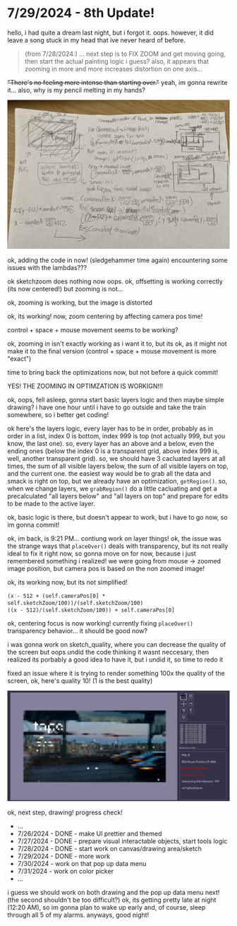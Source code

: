 # 7/29/2024 - 8th Update!

hello, i had quite a dream last night, but i forgot it. oops. however, it did leave a song stuck in my head that ive never heard of before.

> (from 7/28/2024:) ... next step is to FIX ZOOM and get moving going, then start the actual painting logic i guess? also, it appears that zooming in more and more increases distortion on one axis...

~~"There's no feeling more intense than starting over."~~ yeah, im gonna rewrite it... also, why is my pencil melting in my hands?

![uh](</updatelogs/images/072024/07292024 - 1.png>)

ok, adding the code in now! (sledgehammer time again) encountering some issues with the lambdas???

ok sketchzoom does nothing now oops. ok, offsetting is working correctly (its now centered!) but zooming is not...

ok, zooming is working, but the image is distorted

ok, its working! now, zoom centering by affecting camera pos time!

control + space + mouse movement seems to be working?

ok, zooming in isn't exactly working as i want it to, but its ok, as it might not make it to the final version (control + space + mouse movement is more "exact")

time to bring back the optimizations now, but not before a quick commit!

YES! THE ZOOMING IN OPTIMZATION IS WORKIGN!!!

ok, oops, fell asleep, gonna start basic layers logic and then maybe simple drawing? i have one hour until i have to go outside and take the train somewhere, so i better get coding!

ok here's the layers logic, every layer has to be in order, probably as in order in a list, index 0 is bottom, index 999 is top (not actually 999, but you know, the last one). so, every layer has an above and a below, even the ending ones (below the index 0 is a transparent grid, above index 999 is, well, another transparent grid). so, we should have 3 cacluated layers at all times, the sum of all visible layers below, the sum of all visible layers on top, and the current one. the easiest way would be to grab all the data and smack is right on top, but we already have an optimization, `getRegion()`. so, when we change layers, we `grabRegion()` do a little cacluating and get a precalculated "all layers below" and "all layers on top" and prepare for edits to be made to the active layer.

ok, basic logic is there, but doesn't appear to work, but i have to go now, so im gonna commit!

ok, im back, is 9:21 PM... contiung work on layer things! ok, the issue was the strange ways that `placeOver()` deals with transparency, but its not really ideal to fix it right now, so gonna move on for now, because i just remembered something i realized! we were going from mouse -> zoomed image position, but camera pos is based on the non zoomed image!

ok, its working now, but its not simplified!
```
(x - 512 + (self.cameraPos[0] * self.sketchZoom/100))/(self.sketchZoom/100)
((x - 512)/(self.sketchZoom/100)) + self.cameraPos[0]
```

ok, centering focus is now working! currently fixing `placeOver()` transparency behavior... it should be good now?

i was gonna work on sketch_quality, where you can decrease the quality of the screen but oops undid the code thinking it wasnt neccesary, then realized its porbably a good idea to have it, but i undid it, so time to redo it

fixed an issue where it is trying to render something 100x the quality of the screen, ok, here's quality 10! (1 is the best quality)

![very blurry indeed](</updatelogs/images/072024/07292024 - 2.png>)

ok, next step, drawing! progress check!

- ...
- 7/26/2024 - DONE - make UI prettier and themed
- 7/27/2024 - DONE - prepare visual interactable objects, start tools logic
- 7/28/2024 - DONE - start work on canvas/drawing area/sketch
- 7/29/2024 - DONE - more work
- 7/30/2024 - work on that pop up data menu
- 7/31/2024 - work on color picker
- ...

i guess we should work on both drawing and the pop up data menu next! (the second shouldn't be too difficult?) ok, its getting pretty late at night (12:20 AM), so im gonna plan to wake up early and, of course, sleep through all 5 of my alarms. anyways, good night!